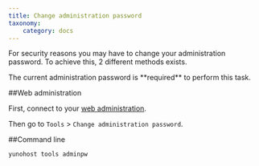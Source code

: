 ```yaml
---
title: Change administration password 
taxonomy:
    category: docs
---
```


For security reasons you may have to change your administration password. To achieve this, 2 different methods exists.

<div class="alert alert-warning">
<span class="glyphicon glyphicon-warning-sign"></span>
The current administration password is **required** to perform this task.
</div>

##Web administration

First, connect to your [web administration](/admin).

Then go to `Tools` > `Change administration password`.


##Command line

```bash
yunohost tools adminpw
```
